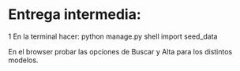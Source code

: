 # Entrega intermedia:
1 En la terminal hacer: 
python manage.py shell
import seed_data

En el browser probar las opciones de Buscar y Alta para los distintos modelos.

